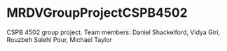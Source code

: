 # MRDVGroupProjectCSPB4502
CSPB 4502 group project. Team members: Daniel Shackelford, Vidya Giri, Rouzbeh Salehi Pour, Michael Taylor 
